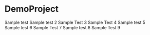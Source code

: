 # DemoProject

Sample test
Sample test 2
Sample Test 3
Sample Test 4
Sample test 5
Sample test 6
Sample Test 7
Sample test 8
Sample Test 9
